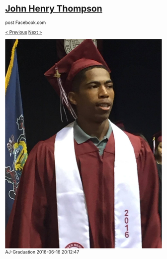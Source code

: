 # [John Henry Thompson](../README.md)
post Facebook.com

[< Previous](2016-06-16-5.md) [Next >](2016-06-16-7.md)

[![](../media/2016-06-16/AJ-Graduation.jpg)](../README.md)
AJ-Graduation
2016-06-16 20:12:47
